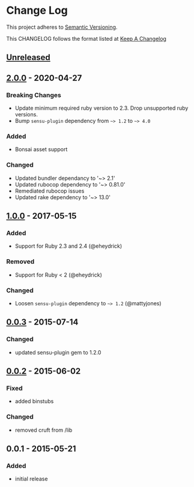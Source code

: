# Change Log
This project adheres to [Semantic Versioning](http://semver.org/).

This CHANGELOG follows the format listed at [Keep A Changelog](http://keepachangelog.com/)

## [Unreleased]

## [2.0.0] - 2020-04-27
### Breaking Changes
- Update minimum required ruby version to 2.3. Drop unsupported ruby versions.
- Bump `sensu-plugin` dependency from `~> 1.2` to `~> 4.0`

### Added
- Bonsai asset support
### Changed
- Updated bundler dependancy to '~> 2.1'
- Updated rubocop dependency to '~> 0.81.0'
- Remediated rubocop issues
- Updated rake dependency to '~> 13.0'

## [1.0.0] - 2017-05-15
### Added
- Support for Ruby 2.3 and 2.4 (@eheydrick)

### Removed
- Support for Ruby < 2 (@eheydrick)

### Changed
- Loosen `sensu-plugin` dependency to `~> 1.2` (@mattyjones)

## [0.0.3] - 2015-07-14
### Changed
- updated sensu-plugin gem to 1.2.0

## [0.0.2] - 2015-06-02
### Fixed
- added binstubs

### Changed
- removed cruft from /lib

## 0.0.1 - 2015-05-21
### Added
- initial release

[Unreleased]: https://github.com/sensu-plugins/sensu-plugins-entropy-checks/compare/2.0.0...HEAD
[2.0.0]: https://github.com/sensu-plugins/sensu-plugins-entropy-checks/compare/1.0.0...2.0.0
[1.0.0]: https://github.com/sensu-plugins/sensu-plugins-entropy-checks/compare/0.0.3...1.0.0
[0.0.3]: https://github.com/sensu-plugins/sensu-plugins-entropy-checks/compare/0.0.2...0.0.3
[0.0.2]: https://github.com/sensu-plugins/sensu-plugins-entropy-checks/compare/0.0.1...0.0.2

